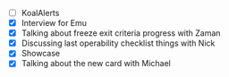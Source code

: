 * [ ] KoalAlerts
* [x] Interview for Emu
* [x] Talking about freeze exit criteria progress with Zaman
* [x] Discussing last operability checklist things with Nick
* [x] Showcase
* [x] Talking about the new card with Michael
